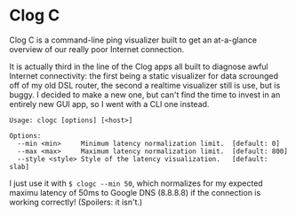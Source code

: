 # Clog C

Clog C is a command-line ping visualizer built to get an at-a-glance overview of our really poor Internet connection.

It is actually third in the line of the Clog apps all built to diagnose awful Internet connectivity: the first being a static visualizer for data scrounged off of my old DSL router, the second a realtime visualizer still is use, but is buggy. I decided to make a new one, but can't find the time to invest in an entirely new GUI app, so I went with a CLI one instead.

```
Usage: clogc [options] [<host>]

Options:
  --min <min>     Minimum latency normalization limit.  [default: 0]
  --max <max>     Maximum latency normalization limit.  [default: 800]
  --style <style> Style of the latency visualization.   [default: slab]
```

I just use it with `$ clogc --min 50`, which normalizes for my expected maximu latency of 50ms to Google DNS (8.8.8.8) if the connection is working correctly! (Spoilers: it isn't.)